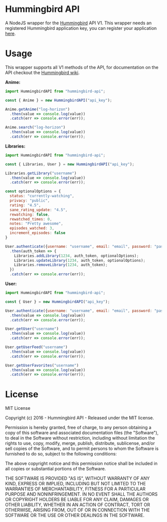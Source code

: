 # Hummingbird API

A NodeJS wrapper for the [Hummingbird](https://github.com/hummingbird-me/hummingbird) API V1. This wrapper needs an registered Hummingbird application key, you can register your application [here](https://hummingbird.me/apps/mine).

# Usage

This wrapper supports all V1 methods of the API, for documentation on the API checkout the [Hummingbird wiki](https://github.com/hummingbird-me/hummingbird/wiki/API-v1-Methods).

**Anime:**
```javascript
import HummingbirdAPI from "hummingbird-api";

const { Anime } = new HummingbirdAPI("api_key");

Anime.getAnime("log-horizon")
  .then(value => console.log(value))
  .catch(err => console.error(err));

Anime.search("log-horizon")
  .then(value => console.log(value))
  .catch(err => console.error(err));

```

**Libraries:**
```javascript
import HummingbirdAPI from "hummingbird-api";

const { Libraries, User } = new HummingbirdAPI("api_key");

Libraries.getLibrary("username")
  .then(value => console.log(value))
  .catch(err => console.error(err));

const optionalOptions = {
  status: "currently-watching",
  privacy: "public",
  rating: "4.5",
  sane_rating_update: "4.5",
  rewatching: false,
  rewatched_times: 0,
  notes: "Pretty awesome",
  episodes_watched: 3,
  increment_episodes: false
}

User.authenticate({username: "username", email: "email", password: "password"})
  .then(auth_token => {
    Libraries.addLibrary(1234, auth_token, optionalOptions);
    Libraries.updateLibrary(1234, auth_token, optionalOptions);
    Libraries.removeLibrary(1234, auth_token);
  })
  .catch(err => console.error(err));

```

**User:**
```javascript
import HummingbirdAPI from "hummingbird-api";

const { User } = new HummingbirdAPI("api_key");

User.authenticate({username: "username", email: "email", password: "password"})
  .then(value => console.log(value))
  .catch(err => console.error(err));

User.getUser("username")
  .then(value => console.log(value))
  .catch(err => console.error(err));

User.getUserFeed("username")
  .then(value => console.log(value))
  .catch(err => console.error(err));

User.getUserFavorites("username")
  .then(value => console.log(value))
  .catch(err => console.error(err));

```

# License

MIT License

Copyright (c) 2016 - Hummingbird API - Released under the MIT license.

Permission is hereby granted, free of charge, to any person obtaining a copy of this software and associated documentation files (the "Software"), to deal in the Software without restriction, including without limitation the rights to use, copy, modify, merge, publish, distribute, sublicense, and/or sell copies of the Software, and to permit persons to whom the Software is furnished to do so, subject to the following conditions:

The above copyright notice and this permission notice shall be included in all copies or substantial portions of the Software.

THE SOFTWARE IS PROVIDED "AS IS", WITHOUT WARRANTY OF ANY KIND, EXPRESS OR IMPLIED, INCLUDING BUT NOT LIMITED TO THE WARRANTIES OF MERCHANTABILITY, FITNESS FOR A PARTICULAR PURPOSE AND NONINFRINGEMENT. IN NO EVENT SHALL THE AUTHORS OR COPYRIGHT HOLDERS BE LIABLE FOR ANY CLAIM, DAMAGES OR OTHER LIABILITY, WHETHER IN AN ACTION OF CONTRACT, TORT OR OTHERWISE, ARISING FROM, OUT OF OR IN CONNECTION WITH THE SOFTWARE OR THE USE OR OTHER DEALINGS IN THE SOFTWARE.
